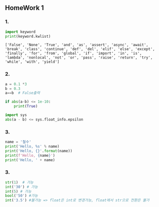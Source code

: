 ## HomeWork 1

### 1. 

```python
import keyword
print(keyword.kwlist)
```

```
['False', 'None', 'True', 'and', 'as', 'assert', 'async', 'await', 'break', 'class', 'continue', 'def', 'del', 'elif', 'else', 'except', 'finally', 'for', 'from', 'global', 'if', 'import', 'in', 'is', 'lambda', 'nonlocal', 'not', 'or', 'pass', 'raise', 'return', 'try', 'while', 'with', 'yield']
```

### 2. 

```python
a = 0.1 *3
b = 0.3
a==b  # False출력
```

```python
if abs(a-b) <= 1e-10:
    print(True)
```

```python
import sys
abs(a - b) <= sys.float_info.epsilon
```

### 3. 

```python
name = '철수'
print('Hello, %s' % name)
print('Hello, {}'.format(name))
print(f'Hello, {name}')
print('Hello, ' + name)
```

### 3. 

```python
str(1)  # 가능
int('30') # 가능
int(5) # 가능
bool('50') #가능
int('3.5') #불가능 => float은 int로 변경가능, float에서 str으로 전환은 불가
```

